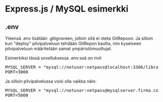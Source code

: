 # Express.js / MySQL esimerkki

## .env
Yleensä .env lisätään .gitignoreen, jolloin sitä ei oteta GitRepoon.
Ja silloin kun "deploy" pilvipalveluun tehdään GitRepon kautta, niin kyseiseen pilvipalveluun määritetään samat ympäristömuuttujat.

Esimerkiksi tässä sovelluksessa .env:ssä on rivit 
<pre>
MYSQL_SERVER = "mysql://netuser:netpass@localhost:3306/library"
PORT=3000
</pre>
Ja silloin pilvipalvelussa voisi olla vaikka näin:
<pre>
MYSQL_SERVER = "mysql://netuser:netpass@mysqlserver.firma.com:3306/library"
PORT=5000
</pre>